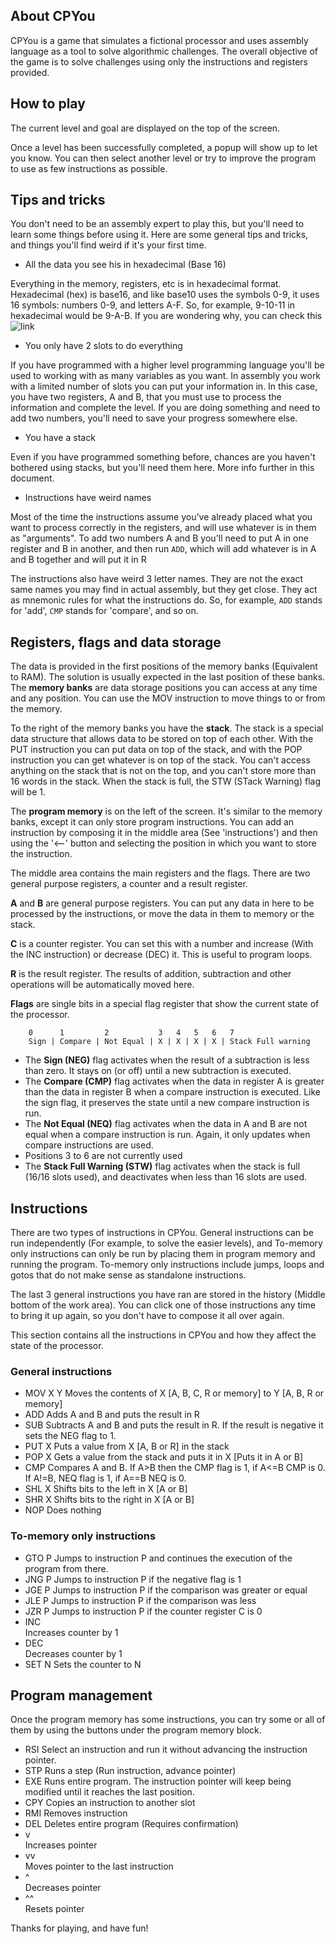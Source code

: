 ## About CPYou 

CPYou is a game that simulates a fictional processor and uses assembly language as a tool to solve algorithmic challenges. The overall objective of the game is to solve challenges using only the instructions and registers provided.

## How to play

The current level and goal are displayed on the top of the screen.

Once a level has been successfully completed, a popup will show up to let you know. You can then select another level or try to improve the program to use as few instructions as possible.

## Tips and tricks

You don't need to be an assembly expert to play this, but you'll need to learn some things before using it. Here are some general tips and tricks, and things you'll find weird if it's your first time.

* All the data you see his in hexadecimal (Base 16)

Everything in the memory, registers, etc is in hexadecimal format. Hexadecimal (hex) is base16, and like base10 uses the symbols 0-9, it uses 16 symbols: numbers 0-9, and letters A-F. So, for example, 9-10-11 in hexadecimal would be 9-A-B. If you are wondering why, you can check this ![link](https://en.wikipedia.org/wiki/Hexadecimal#Binary_conversion)

* You only have 2 slots to do everything

If you have programmed with a higher level programming language you'll be used to working with as many variables as you want. In assembly you work with a limited number of slots you can put your information in. In this case, you have two registers, A and B, that you must use to process the information and complete the level.
If you are doing something and need to add two numbers, you'll need to save your progress somewhere else.

* You have a stack

Even if you have programmed something before, chances are you haven't bothered using stacks, but you'll need them here. More info further in this document.

* Instructions have weird names

Most of the time the instructions assume you've already placed what you want to process correctly in the registers, and will use whatever is in them as "arguments". To add two numbers A and B you'll need to put A in one register and B in another, and then run `ADD`, which will add whatever is in A and B together and will put it in R

The instructions also have weird 3 letter names. They are not the exact same names you may find in actual assembly, but they get close. They act as mnemonic rules for what the instructions do. So, for example, `ADD` stands for 'add', `CMP` stands for 'compare', and so on.

## Registers, flags and data storage

The data is provided in the first positions of the memory banks (Equivalent to RAM). The solution is usually expected in the last position of these banks. The **memory banks** are data storage positions you can access at any time and any position. You can use the MOV instruction to move things to or from the memory.

To the right of the memory banks you have the **stack**. The stack is a special data structure that allows data to be stored on top of each other. With the PUT instruction you can put data on top of the stack, and with the POP instruction you can get whatever is on top of the stack. You can't access anything on the stack that is not on the top, and you can't store more than 16 words in the stack. When the stack is full, the STW (STack Warning) flag will be 1.

The **program memory** is on the left of the screen. It's similar to the memory banks, except it can only store program instructions. You can add an instruction by composing it in the middle area (See 'instructions') and then using the '<--' button and selecting the position in which you want to store the instruction.

The middle area contains the main registers and the flags. There are two general purpose registers, a counter and a result register.

**A** and **B** are general purpose registers. You can put any data in here to be processed by the instructions, or move the data in them to memory or the stack. 

**C** is a counter register. You can set this with a number and increase (With the INC instruction) or decrease (DEC) it. This is useful to program loops. 

**R** is the result register. The results of addition, subtraction and other operations will be automatically moved here. 

**Flags** are single bits in a special flag register that show the current state of the processor. 

```
    0      1         2           3   4   5   6   7                 
    Sign | Compare | Not Equal | X | X | X | X | Stack Full warning
```

  * The **Sign (NEG)** flag activates when the result of a subtraction is less than zero. It stays on (or off) until a new subtraction is executed.
  * The **Compare (CMP)** flag activates when the data in register A is greater than the data in register B when a compare instruction is executed. Like the sign flag, it preserves the state until a new compare instruction is run.
  * The **Not Equal (NEQ)** flag activates when the data in A and B are not equal when a compare instruction is run. Again, it only updates when compare instructions are used.
  * Positions 3 to 6 are not currently used
  * The **Stack Full Warning (STW)** flag activates when the stack is full (16/16 slots used), and deactivates when less than 16 slots are used.

## Instructions

There are two types of instructions in CPYou. General instructions can be run independently (For example, to solve the easier levels), and To-memory only instructions can only be run by placing them in program memory and running the program. To-memory only instructions include jumps, loops and gotos that do not make sense as standalone instructions.

The last 3 general instructions you have ran are stored in the history (Middle bottom of the work area). You can click one of those instructions any time to bring it up again, so you don't have to compose it all over again.

This section contains all the instructions in CPYou and how they affect the state of the processor.

### General instructions

* MOV X Y
  Moves the contents of X [A, B, C, R or memory] to Y [A, B, R or memory]
* ADD
  Adds A and B and puts the result in R
* SUB
  Subtracts A and B and puts the result in R. If the result is negative it sets the NEG flag to 1.
* PUT X
  Puts a value from X [A, B or R] in the stack
* POP X
  Gets a value from the stack and puts it in X [Puts it in A or B]
* CMP
  Compares A and B. 
  If A>B then the CMP flag is 1, if A<=B CMP is 0. 
  If A!=B, NEQ flag is 1, if A==B NEQ is 0.
* SHL X
  Shifts bits to the left in X [A or B]
* SHR X
  Shifts bits to the right in X [A or B]
* NOP
  Does nothing

### To-memory only instructions

* GTO P
  Jumps to instruction P and continues the execution of the program from there.
* JNG P
  Jumps to instruction P if the negative flag is 1
* JGE P
  Jumps to instruction P if the comparison was greater or equal
* JLE P
  Jumps to instruction P if the comparison was less
* JZR P
  Jumps to instruction P if the counter register C is 0
* INC  
  Increases counter by 1
* DEC  
  Decreases counter by 1
* SET N
  Sets the counter to N

## Program management

Once the program memory has some instructions, you can try some or all of them by using the buttons under the program memory block. 


* RSI 
  Select an instruction and run it without advancing the instruction pointer.
* STP 
  Runs a step (Run instruction, advance pointer)
* EXE 
  Runs entire program. The instruction pointer will keep being modified until it reaches the last position.
* CPY 
  Copies an instruction to another slot
* RMI 
  Removes instruction
* DEL 
  Deletes entire program (Requires confirmation)
* v   
  Increases pointer
* vv  
  Moves pointer to the last instruction
* ^   
  Decreases pointer
* ^^  
  Resets pointer

Thanks for playing, and have fun!